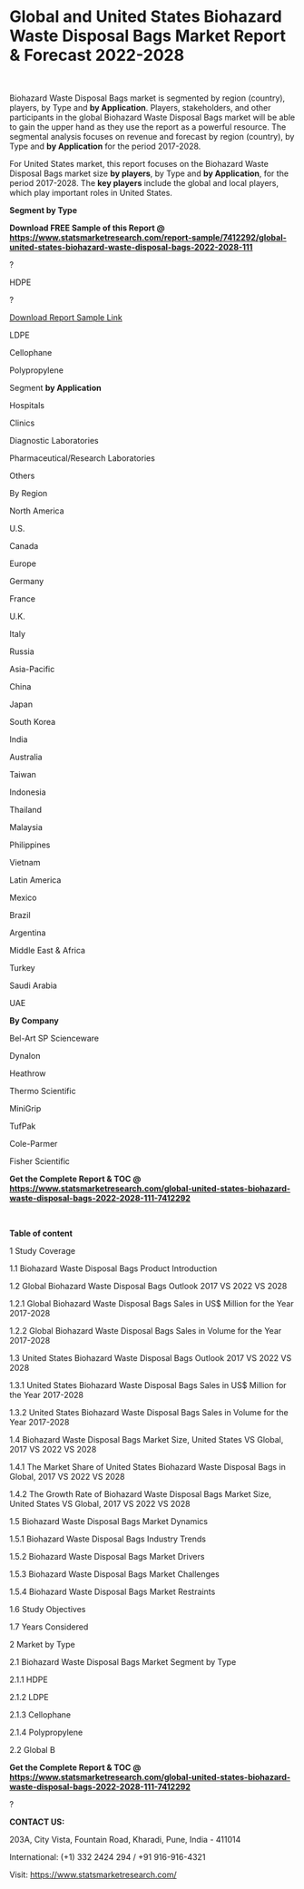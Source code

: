 <h1>Global and United States Biohazard Waste Disposal Bags Market Report & Forecast 2022-2028</h1><br/><p>Biohazard Waste Disposal Bags market is segmented by region (country), players, by Type and <strong>by Application</strong>. Players, stakeholders, and other participants in the global Biohazard Waste Disposal Bags market will be able to gain the upper hand as they use the report as a powerful resource. The segmental analysis focuses on revenue and forecast by region (country), by Type and <strong>by Application</strong> for the period 2017-2028.</p>
 
 
 
 <p>For United States market, this report focuses on the Biohazard Waste Disposal Bags market size <strong>by players</strong>, by Type and <strong>by Application</strong>, for the period 2017-2028. The <strong>key players</strong> include the global and local players, which play important roles in United States.</p>
 
 
 
 <p><strong>Segment by Type</strong></p>
 
 
 
 <div><b>Download FREE Sample of this Report @ <a href="https://www.statsmarketresearch.com/download-free-sample/7412292/global-united-states-biohazard-waste-disposal-bags-2022-2028-111">https://www.statsmarketresearch.com/report-sample/7412292/global-united-states-biohazard-waste-disposal-bags-2022-2028-111</a></b></div>
 
 
 
 <p>? </p>
 
 
 
 <p>HDPE</p>
 
 
 
 <p>? </p>
 
 
 
 <p><a href="https://www.statsmarketresearch.com/download-free-sample/7412292/global-united-states-biohazard-waste-disposal-bags-2022-2028-111">Download Report Sample Link</a></p>
 
 
 
 <p>LDPE</p>
 
 
 
 <p>Cellophane</p>
 
 
 
 <p>Polypropylene</p>
 
 
 
 <p>Segment <strong>by Application</strong></p>
 
 
 
 <p>Hospitals</p>
 
 
 
 <p>Clinics</p>
 
 
 
 <p>Diagnostic Laboratories</p>
 
 
 
 <p>Pharmaceutical/Research Laboratories</p>
 
 
 
 <p>Others</p>
 
 
 
 <p>By Region</p>
 
 
 
 <p>North America</p>
 
 
 
 <p>U.S.</p>
 
 
 
 <p>Canada</p>
 
 
 
 <p>Europe</p>
 
 
 
 <p>Germany</p>
 
 
 
 <p>France</p>
 
 
 
 <p>U.K.</p>
 
 
 
 <p>Italy</p>
 
 
 
 <p>Russia</p>
 
 
 
 <p>Asia-Pacific</p>
 
 
 
 <p>China</p>
 
 
 
 <p>Japan</p>
 
 
 
 <p>South Korea</p>
 
 
 
 <p>India</p>
 
 
 
 <p>Australia</p>
 
 
 
 <p>Taiwan</p>
 
 
 
 <p>Indonesia</p>
 
 
 
 <p>Thailand</p>
 
 
 
 <p>Malaysia</p>
 
 
 
 <p>Philippines</p>
 
 
 
 <p>Vietnam</p>
 
 
 
 <p>Latin America</p>
 
 
 
 <p>Mexico</p>
 
 
 
 <p>Brazil</p>
 
 
 
 <p>Argentina</p>
 
 
 
 <p>Middle East & Africa</p>
 
 
 
 <p>Turkey</p>
 
 
 
 <p>Saudi Arabia</p>
 
 
 
 <p>UAE</p>
 
 
 
 <p><strong>By Company</strong></p>
 
 
 
 <p>Bel-Art SP Scienceware</p>
 
 
 
 <p>Dynalon</p>
 
 
 
 <p>Heathrow</p>
 
 
 
 <p>Thermo Scientific</p>
 
 
 
 <p>MiniGrip</p>
 
 
 
 <p>TufPak</p>
 
 
 
 <p>Cole-Parmer</p>
 
 
 
 <p>Fisher Scientific</p>
 
 
 
 <div><b>Get the Complete Report & TOC @ <a href="https://www.statsmarketresearch.com/global-united-states-biohazard-waste-disposal-bags-2022-2028-111-7412292">https://www.statsmarketresearch.com/global-united-states-biohazard-waste-disposal-bags-2022-2028-111-7412292</a></b></div>
 
 
 
 <p><br />
 
 <b>Table of content</b></p>
 
 
 
 <p>1 Study Coverage<br />
 
 1.1 Biohazard Waste Disposal Bags Product Introduction<br />
 
 1.2 Global Biohazard Waste Disposal Bags Outlook 2017 VS 2022 VS 2028<br />
 
 1.2.1 Global Biohazard Waste Disposal Bags Sales in US$ Million for the Year 2017-2028<br />
 
 1.2.2 Global Biohazard Waste Disposal Bags Sales in Volume for the Year 2017-2028<br />
 
 1.3 United States Biohazard Waste Disposal Bags Outlook 2017 VS 2022 VS 2028<br />
 
 1.3.1 United States Biohazard Waste Disposal Bags Sales in US$ Million for the Year 2017-2028<br />
 
 1.3.2 United States Biohazard Waste Disposal Bags Sales in Volume for the Year 2017-2028<br />
 
 1.4 Biohazard Waste Disposal Bags Market Size, United States VS Global, 2017 VS 2022 VS 2028<br />
 
 1.4.1 The Market Share of United States Biohazard Waste Disposal Bags in Global, 2017 VS 2022 VS 2028<br />
 
 1.4.2 The Growth Rate of Biohazard Waste Disposal Bags Market Size, United States VS Global, 2017 VS 2022 VS 2028<br />
 
 1.5 Biohazard Waste Disposal Bags Market Dynamics<br />
 
 1.5.1 Biohazard Waste Disposal Bags Industry Trends<br />
 
 1.5.2 Biohazard Waste Disposal Bags Market Drivers<br />
 
 1.5.3 Biohazard Waste Disposal Bags Market Challenges<br />
 
 1.5.4 Biohazard Waste Disposal Bags Market Restraints<br />
 
 1.6 Study Objectives<br />
 
 1.7 Years Considered<br />
 
 2 Market by Type<br />
 
 2.1 Biohazard Waste Disposal Bags Market Segment by Type<br />
 
 2.1.1 HDPE<br />
 
 2.1.2 LDPE<br />
 
 2.1.3 Cellophane<br />
 
 2.1.4 Polypropylene<br />
 
 2.2 Global B</p>
 
 
 
 <div><b>Get the Complete Report & TOC @ <a href="https://www.statsmarketresearch.com/global-united-states-biohazard-waste-disposal-bags-2022-2028-111-7412292">https://www.statsmarketresearch.com/global-united-states-biohazard-waste-disposal-bags-2022-2028-111-7412292</a></b></div>
 
 
 
 <p>? </p>
 
 
 
 <p><b>CONTACT US:</b><br />
 
 203A, City Vista, Fountain Road, Kharadi, Pune, India - 411014<br />
 
 International: (+1) 332 2424 294 / +91 916-916-4321<br />
 
 Visit: <a href="https://www.statsmarketresearch.com/">https://www.statsmarketresearch.com/</a></p>